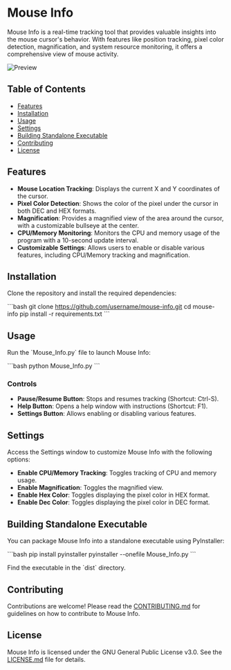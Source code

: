 # Mouse Info

Mouse Info is a real-time tracking tool that provides valuable insights into the mouse cursor's behavior. With features like position tracking, pixel color detection, magnification, and system resource monitoring, it offers a comprehensive view of mouse activity.

![Preview](preview.png)

## Table of Contents

- [Features](#features)
- [Installation](#installation)
- [Usage](#usage)
- [Settings](#settings)
- [Building Standalone Executable](#building-standalone-executable)
- [Contributing](#contributing)
- [License](#license)

## Features

- **Mouse Location Tracking**: Displays the current X and Y coordinates of the cursor.
- **Pixel Color Detection**: Shows the color of the pixel under the cursor in both DEC and HEX formats.
- **Magnification**: Provides a magnified view of the area around the cursor, with a customizable bullseye at the center.
- **CPU/Memory Monitoring**: Monitors the CPU and memory usage of the program with a 10-second update interval.
- **Customizable Settings**: Allows users to enable or disable various features, including CPU/Memory tracking and magnification.

## Installation

Clone the repository and install the required dependencies:

\`\`\`bash
git clone https://github.com/username/mouse-info.git
cd mouse-info
pip install -r requirements.txt
\`\`\`

## Usage

Run the \`Mouse_Info.py\` file to launch Mouse Info:

\`\`\`bash
python Mouse_Info.py
\`\`\`

### Controls

- **Pause/Resume Button**: Stops and resumes tracking (Shortcut: Ctrl-S).
- **Help Button**: Opens a help window with instructions (Shortcut: F1).
- **Settings Button**: Allows enabling or disabling various features.

## Settings

Access the Settings window to customize Mouse Info with the following options:

- **Enable CPU/Memory Tracking**: Toggles tracking of CPU and memory usage.
- **Enable Magnification**: Toggles the magnified view.
- **Enable Hex Color**: Toggles displaying the pixel color in HEX format.
- **Enable Dec Color**: Toggles displaying the pixel color in DEC format.

## Building Standalone Executable

You can package Mouse Info into a standalone executable using PyInstaller:

\`\`\`bash
pip install pyinstaller
pyinstaller --onefile Mouse_Info.py
\`\`\`

Find the executable in the \`dist\` directory.

## Contributing

Contributions are welcome! Please read the [CONTRIBUTING.md](CONTRIBUTING.md) for guidelines on how to contribute to Mouse Info.

## License

Mouse Info is licensed under the GNU General Public License v3.0. See the [LICENSE.md](LICENSE.md) file for details.
